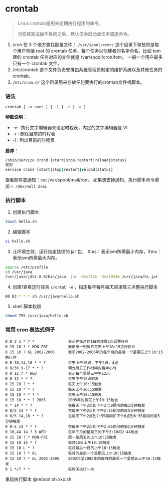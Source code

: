 # crontab

> Linux crontab是用来定期执行程序的命令。
>
> 当安装完成操作系统之后，默认便会启动此任务调度命令。

1. cron 在 3 个地方查找配置文件：
   `/var/spool/cron/` 这个目录下存放的是每个用户包括 root 的 crontab 任务，每个任务以创建者的名字命名，比如 tom 建的 crontab 任务对应的文件就是 /var/spool/cron/tom。
   一般一个用户最多只有一个 crontab 文件。
2. /etc/crontab 这个文件负责安排由系统管理员制定的维护系统以及其他任务的 crontab。
3. `/etc/cron.d/` 这个目录用来存放任何要执行的crontab文件或脚本。

### 语法

```shell
crontab [ -u user ] { -l | -r | -e }
```

**参数说明**：

- -e : 执行文字编辑器来设定时程表，内定的文字编辑器是 VI
- -r : 删除目前的时程表
- -l : 列出目前的时程表

**启停**：

```sh
/sbin/service crond {start|stop|restart|reload|status}
或则
service crond {start|stop|restart|reload|status}
```

查看邮件童通知：cat /var/spool/mail/root，如果想去掉通知，执行脚本命令增加 `> /dev/null 2>&1`

### 执行脚本

1. 创建执行脚本

```sh
touch hello.sh 
```

2. 编辑脚本 

```sh
vi hello.sh 
```

3. 让环境生效，运行指定路径的 jar 包， Xms：表示jvm所需最小内存，Xmx：表示jvm所需最大内存。 

```sh
source /etc/profile 
cd /usr/java 
/usr/java/jdk1.8.0/bin/java -jar -Xms512m -Xmx1024m /usr/java/hi.jar
```

4. 创建/查看定时任务
   `crontab -e`  ，指定每年每月每天的凌晨三点整执行脚本

```sh
00 03 * * * sh /usr/java/hello.sh
```

5. shell 脚本权限

```sh
chmod 755 /usr/java/hello.sh
```

### 常用 cron 表达式例子

```tiki wiki
0 0 2 1 * ? *   			表示在每月的1日的凌晨2点调整任务
0 15 10 ? * MON-FRI   		表示周一到周五每天上午10:15执行作业
0 15 10 ? 6L 2002-2006   	表示2002-2006年的每个月的最后一个星期五上午10:15执行作
0 0 10,14,16 * * ?   		每天上午10点，下午2点，4点 
0 0/30 9-17 * * ?   		朝九晚五工作时间内每半小时 
0 0 12 ? * WED    			表示每个星期三中午12点 
0 0 12 * * ?   				每天中午12点触发 
0 15 10 ? * *    			每天上午10:15触发 
0 15 10 * * ?     			每天上午10:15触发 
0 15 10 * * ? *    			每天上午10:15触发 
0 15 10 * * ? 2005    		2005年的每天上午10:15触发 
0 * 14 * * ?     			在每天下午2点到下午2:59期间的每1分钟触发 
0 0/5 14 * * ?    			在每天下午2点到下午2:55期间的每5分钟触发 
0 0/5 14,18 * * ?     		在每天下午2点到2:55期间和下午6点到6:55期间的每5分钟触发 
0 0-5 14 * * ?    			在每天下午2点到下午2:05期间的每1分钟触发 
0 10,44 14 ? 3 WED    		每年三月的星期三的下午2:10和2:44触发 
0 15 10 ? * MON-FRI    		周一至周五的上午10:15触发 
0 15 10 15 * ?    			每月15日上午10:15触发 
0 15 10 L * ?    			每月最后一日的上午10:15触发 
0 15 10 ? * 6L    			每月的最后一个星期五上午10:15触发 
0 15 10 ? * 6L 2002-2005    2002年至2005年的每月的最后一个星期五上午10:15触发
0 1 */7 * * 				每两天执行一次
```

重启执行脚本  @reboot  sh xxx.sh
